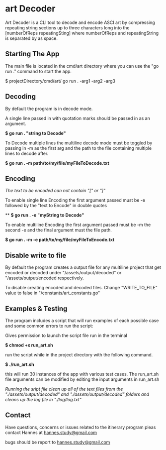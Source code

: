 # art Decoder

Art Decoder is a CLI tool to decode and encode ASCI art by compressing repeating string sections up to three characters long into the [numberOfReps repeatingSting] where numberOfReps and repeatingString is separated by as space.

## Starting The App
 
The main file is located in the cmd/art directory where you can use the "go run ." command to start the app. 

 $ projectDirectory/cmd/art/ go run . -arg1 -arg2 -arg3

## Decoding

By default the program is in decode mode.

A single line passed in with quotation marks should be passed in as an argument.

**$ go run . "string to Decode"**

To Decode multiple lines the multiline decode mode must be toggled by passing in -m as the first arg and the path to the file containing multiple lines to decode after.

**$ go run . -m path/to/my/file/myFileToDecode.txt**

## Encoding

*The text to be encoded can not contain "[" or "]"*

To enable single line Encoding the first argument passed must be  -e  followed by the "text to Encode" in double quotes

** **$ go run . -e "myString to Decode"**

To enable multiline Encoding the first argument passed must be -m the second -e and the final argument must the file path.

**$ go run . -m  -e path/to/my/file/myFileToEncode.txt**

## Disable write to file

By default the program creates a output file for any multiline project that get encoded or decoded under "/assets/output/decoded" or "/assets/output/encoded respectively.

To disable creating encoded and decoded files. Change "WRITE_TO_FILE" value to false in "/constants/art_constants.go" 

## Examples & Testing

The program includes a script that will run examples of each possible case and some common errors
to run the script:

Gives permission to launch the script file run in the terminal

  **$ chmod +x run_art.sh**

run the script while in the project directory with the following command.

**$ ./run_art.sh**

this will run 30 instances of the app with various test cases. The run_art.sh file arguments can be modified by editing the input arguments in run_art.sh

*Running the sript file clean up all of the text files from the "./assets/output/decoded" and "./assets/output/decoded" folders and cleans up the log file in "./log/log.txt"*

## Contact 

Have questions, concerns or issues related to the itinerary program pleas contact Hannes at  hannes.study@gmail.com

bugs should be report to hannes.study@gmail.com